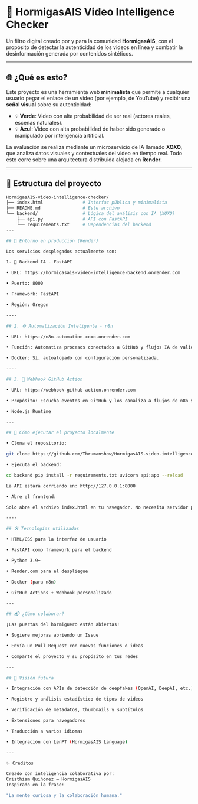 # 🧠 HormigasAIS Video Intelligence Checker

Un filtro digital creado por y para la comunidad **HormigasAIS**, con el propósito de detectar la autenticidad de los videos en línea y combatir la desinformación generada por contenidos sintéticos.

---

## 🌐 ¿Qué es esto?

Este proyecto es una herramienta web **minimalista** que permite a cualquier usuario pegar el enlace de un video (por ejemplo, de YouTube) y recibir una **señal visual** sobre su autenticidad:

- 💡 **Verde**: Video con alta probabilidad de ser real (actores reales, escenas naturales).
- 💡 **Azul**: Video con alta probabilidad de haber sido generado o manipulado por inteligencia artificial.

La evaluación se realiza mediante un microservicio de IA llamado **XOXO**, que analiza datos visuales y contextuales del video en tiempo real. Todo esto corre sobre una arquitectura distribuida alojada en **Render**.

---

## 🧱 Estructura del proyecto

```bash
HormigasAIS-video-intelligence-checker/
├── index.html               # Interfaz pública y minimalista
├── README.md                # Este archivo
└── backend/                 # Lógica del análisis con IA (XOXO)
    ├── api.py               # API con FastAPI
    └── requirements.txt     # Dependencias del backend
---

## 🚀 Entorno en producción (Render) 

Los servicios desplegados actualmente son: 

1. 🧠 Backend IA - FastAPI 

• URL: https://hormigasais-video-intelligence-backend.onrender.com 

• Puerto: 8000 

• Framework: FastAPI 

• Región: Oregon 

---- 

## 2. ⚙️ Automatización Inteligente - n8n 

• URL: https://n8n-automation-xoxo.onrender.com 

• Función: Automatiza procesos conectados a GitHub y flujos IA de validación. 

• Docker: Sí, autoalojado con configuración personalizada. 

---- 

## 3. 🧩 Webhook GitHub Action 

• URL: https://webhook-github-action.onrender.com 

• Propósito: Escucha eventos en GitHub y los canaliza a flujos de n8n y backend. 

• Node.js Runtime 

--- 

## 🚀 Cómo ejecutar el proyecto localmente 

• Clona el repositorio: 

git clone https://github.com/Thrumanshow/HormigasAIS-video-intelligence-checker.git cd HormigasAIS-video-intelligence-checker 

• Ejecuta el backend: 

cd backend pip install -r requirements.txt uvicorn api:app --reload 

La API estará corriendo en: http://127.0.0.1:8000 

• Abre el frontend: 

Solo abre el archivo index.html en tu navegador. No necesita servidor para funcionar localmente. 

---- 

## 🛠️ Tecnologías utilizadas 

• HTML/CSS para la interfaz de usuario 

• FastAPI como framework para el backend 

• Python 3.9+ 

• Render.com para el despliegue 

• Docker (para n8n) 

• GitHub Actions + Webhook personalizado 

--- 

## 📬 ¿Cómo colaborar? 

¡Las puertas del hormiguero están abiertas! 

• Sugiere mejoras abriendo un Issue 

• Envía un Pull Request con nuevas funciones o ideas 

• Comparte el proyecto y su propósito en tus redes 

--- 

## 🧠 Visión futura 

• Integración con APIs de detección de deepfakes (OpenAI, DeepAI, etc.) 

• Registro y análisis estadístico de tipos de videos 

• Verificación de metadatos, thumbnails y subtítulos 

• Extensiones para navegadores 

• Traducción a varios idiomas 

• Integración con LenPT (HormigasAIS Language) 

--- 

✨ Créditos 

Creado con inteligencia colaborativa por:
Cristhiam Quiñonez – HormigasAIS
Inspirado en la frase: 

"La mente curiosa y la colaboración humana."
